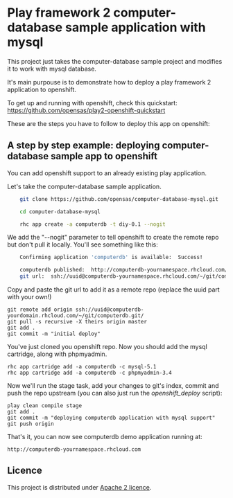 Play framework 2 computer-database sample application with mysql
============================

This project just takes the computer-database sample project and modifies it to work with mysql database.

It's main purpouse is to demonstrate how to deploy a play framework 2 application to openshift.

To get up and running with openshift, check this quickstart: https://github.com/opensas/play2-openshift-quickstart

These are the steps you have to follow to deploy this app on openshift:

A step by step example: deploying computer-database sample app to openshift
-------------------------

You can add openshift support to an already existing play application. 

Let's take the computer-database sample application.

```bash
    git clone https://github.com/opensas/computer-database-mysql.git

    cd computer-database-mysql

    rhc app create -a computerdb -t diy-0.1 --nogit
```

We add the "--nogit" parameter to tell openshift to create the remote repo but don't pull it locally. You'll see something like this:

```bash
    Confirming application 'computerdb' is available:  Success!

    computerdb published:  http://computerdb-yournamespace.rhcloud.com/
    git url:  ssh://uuid@computerdb-yournamespace.rhcloud.com/~/git/computerdb.git/
```
Copy and paste the git url to add it as a remote repo (replace the uuid part with your own!)

    git remote add origin ssh://uuid@computerdb-yourdomain.rhcloud.com/~/git/computerdb.git/
    git pull -s recursive -X theirs origin master
    git add .
    git commit -m "initial deploy"

You've just cloned you openshift repo. Now you should add the mysql cartridge, along with phpmyadmin.

```
rhc app cartridge add -a computerdb -c mysql-5.1
rhc app cartridge add -a computerdb -c phpmyadmin-3.4
```

Now we'll run the stage task, add your changes to git's index, commit and push the repo upstream (you can also just run the *openshift_deploy* script):

    play clean compile stage
    git add .
    git commit -m "deploying computerdb application with mysql support"
    git push origin

That's it, you can now see computerdb demo application running at:

    http://computerdb-yournamespace.rhcloud.com
    
Licence
----------------------------
This project is distributed under [Apache 2 licence](http://www.apache.org/licenses/LICENSE-2.0.html). 
